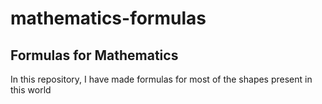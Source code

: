 # mathematics-formulas
## Formulas for Mathematics
In this repository, I have made formulas for most of the shapes present in this world
